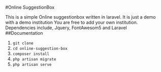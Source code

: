#Online SuggestionBox

This is a simple Online suggestionbox written in laravel.
It is just a demo with a demo institution You are free to add your own institution.
Dependencies include, Jquery, FontAwesom5 and Laravel
##Documentation
1. ```git clone```
2. ```cd online-suggestion-box```
3. ```composer install```
4. ```php artisan migrate```
5. ```php artisan serve```
